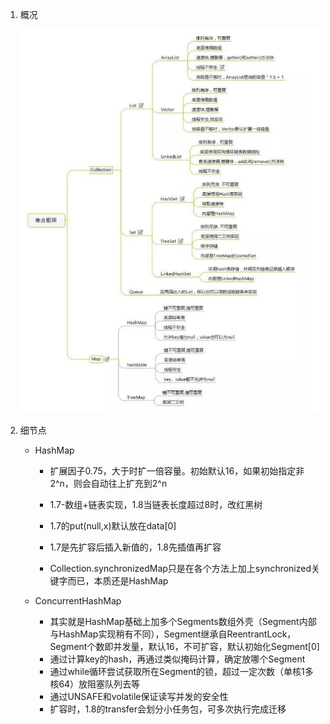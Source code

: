 1. 概况

   ![](sp190316_213932.jpg)

2. 细节点

   - HashMap

     - 扩展因子0.75，大于时扩一倍容量。初始默认16，如果初始指定非2^n，则会自动往上扩充到2^n

     - 1.7-数组+链表实现，1.8当链表长度超过8时，改红黑树
     - 1.7的put(null,x)默认放在data[0]
     - 1.7是先扩容后插入新值的，1.8先插值再扩容
     - Collection.synchronizedMap只是在各个方法上加上synchronized关键字而已，本质还是HashMap

   - ConcurrentHashMap

     - 其实就是HashMap基础上加多个Segments数组外壳（Segment内部与HashMap实现稍有不同），Segment继承自ReentrantLock，Segment个数即并发量，默认16，不可扩容，默认初始化Segment[0]
     - 通过计算key的hash，再通过类似掩码计算，确定放哪个Segment
     - 通过while循环尝试获取所在Segment的锁，超过一定次数（单核1多核64）放阻塞队列去等
     - 通过UNSAFE和volatile保证读写并发的安全性
     - 扩容时，1.8的transfer会划分小任务包，可多次执行完成迁移

